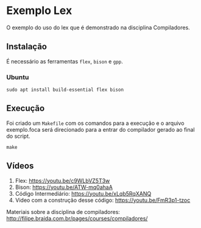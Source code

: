 # Exemplo Lex
O exemplo do uso do lex que é demonstrado na disciplina Compiladores.

## Instalação

É necessário as ferramentas ``flex``, ``bison`` e ``gpp``.

### Ubuntu 
```console
sudo apt install build-essential flex bison
```

## Execução

Foi criado um ``Makefile`` com os comandos para a execução e o arquivo exemplo.foca será direcionado para a entrar do compilador gerado ao final do script.

```console
make
```

## Vídeos

1. Flex: https://youtu.be/c9WLbVZ5T3w
2. Bison: https://youtu.be/ATW-mq0ahaA
3. Código Intermediário: https://youtu.be/xLqb5RqXANQ
4. Video com a construção desse código: https://youtu.be/FmR3p1-tzoc

Materiais sobre a disciplina de compiladores: http://filipe.braida.com.br/pages/courses/compiladores/
